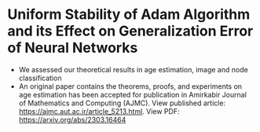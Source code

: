 # Uniform Stability of Adam Algorithm and its Effect on Generalization Error of Neural Networks
* We assessed our theoretical results in age estimation, image and node classification
* An original paper contains the theorems, proofs, and experiments on age estimation has been accepted for publication in Amirkabir Journal of Mathematics and Computing (AJMC). View published article: https://ajmc.aut.ac.ir/article_5213.html. View PDF: https://arxiv.org/abs/2303.16464
